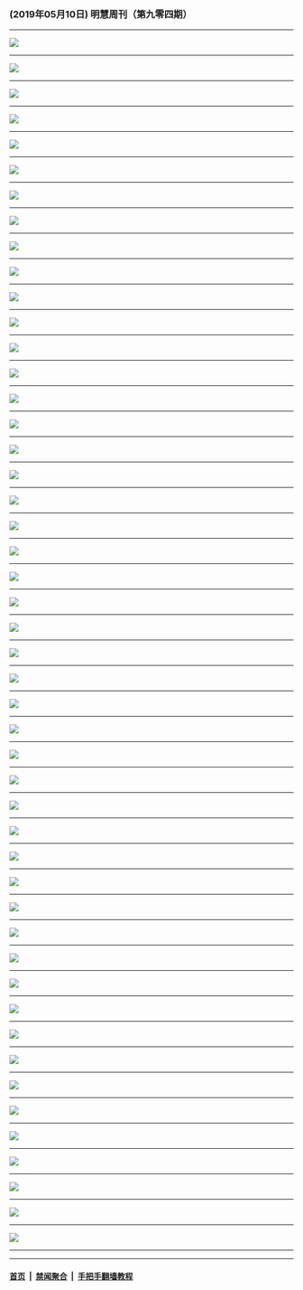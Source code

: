### (2019年05月10日) 明慧周刊（第九零四期） 

---

<img src="http://qikan.minghui.org/mhqkpage/qikanimage/2019/05/10/mhweekly904_read-online1.png"/><hr/>
<img src="http://qikan.minghui.org/mhqkpage/qikanimage/2019/05/10/mhweekly904_read-online2.png"/><hr/>
<img src="http://qikan.minghui.org/mhqkpage/qikanimage/2019/05/10/mhweekly904_read-online3.png"/><hr/>
<img src="http://qikan.minghui.org/mhqkpage/qikanimage/2019/05/10/mhweekly904_read-online4.png"/><hr/>
<img src="http://qikan.minghui.org/mhqkpage/qikanimage/2019/05/10/mhweekly904_read-online5.png"/><hr/>
<img src="http://qikan.minghui.org/mhqkpage/qikanimage/2019/05/10/mhweekly904_read-online6.png"/><hr/>
<img src="http://qikan.minghui.org/mhqkpage/qikanimage/2019/05/10/mhweekly904_read-online7.png"/><hr/>
<img src="http://qikan.minghui.org/mhqkpage/qikanimage/2019/05/10/mhweekly904_read-online8.png"/><hr/>
<img src="http://qikan.minghui.org/mhqkpage/qikanimage/2019/05/10/mhweekly904_read-online9.png"/><hr/>
<img src="http://qikan.minghui.org/mhqkpage/qikanimage/2019/05/10/mhweekly904_read-online10.png"/><hr/>
<img src="http://qikan.minghui.org/mhqkpage/qikanimage/2019/05/10/mhweekly904_read-online11.png"/><hr/>
<img src="http://qikan.minghui.org/mhqkpage/qikanimage/2019/05/10/mhweekly904_read-online12.png"/><hr/>
<img src="http://qikan.minghui.org/mhqkpage/qikanimage/2019/05/10/mhweekly904_read-online13.png"/><hr/>
<img src="http://qikan.minghui.org/mhqkpage/qikanimage/2019/05/10/mhweekly904_read-online14.png"/><hr/>
<img src="http://qikan.minghui.org/mhqkpage/qikanimage/2019/05/10/mhweekly904_read-online15.png"/><hr/>
<img src="http://qikan.minghui.org/mhqkpage/qikanimage/2019/05/10/mhweekly904_read-online16.png"/><hr/>
<img src="http://qikan.minghui.org/mhqkpage/qikanimage/2019/05/10/mhweekly904_read-online17.png"/><hr/>
<img src="http://qikan.minghui.org/mhqkpage/qikanimage/2019/05/10/mhweekly904_read-online18.png"/><hr/>
<img src="http://qikan.minghui.org/mhqkpage/qikanimage/2019/05/10/mhweekly904_read-online19.png"/><hr/>
<img src="http://qikan.minghui.org/mhqkpage/qikanimage/2019/05/10/mhweekly904_read-online20.png"/><hr/>
<img src="http://qikan.minghui.org/mhqkpage/qikanimage/2019/05/10/mhweekly904_read-online21.png"/><hr/>
<img src="http://qikan.minghui.org/mhqkpage/qikanimage/2019/05/10/mhweekly904_read-online22.png"/><hr/>
<img src="http://qikan.minghui.org/mhqkpage/qikanimage/2019/05/10/mhweekly904_read-online23.png"/><hr/>
<img src="http://qikan.minghui.org/mhqkpage/qikanimage/2019/05/10/mhweekly904_read-online24.png"/><hr/>
<img src="http://qikan.minghui.org/mhqkpage/qikanimage/2019/05/10/mhweekly904_read-online25.png"/><hr/>
<img src="http://qikan.minghui.org/mhqkpage/qikanimage/2019/05/10/mhweekly904_read-online26.png"/><hr/>
<img src="http://qikan.minghui.org/mhqkpage/qikanimage/2019/05/10/mhweekly904_read-online27.png"/><hr/>
<img src="http://qikan.minghui.org/mhqkpage/qikanimage/2019/05/10/mhweekly904_read-online28.png"/><hr/>
<img src="http://qikan.minghui.org/mhqkpage/qikanimage/2019/05/10/mhweekly904_read-online29.png"/><hr/>
<img src="http://qikan.minghui.org/mhqkpage/qikanimage/2019/05/10/mhweekly904_read-online30.png"/><hr/>
<img src="http://qikan.minghui.org/mhqkpage/qikanimage/2019/05/10/mhweekly904_read-online31.png"/><hr/>
<img src="http://qikan.minghui.org/mhqkpage/qikanimage/2019/05/10/mhweekly904_read-online32.png"/><hr/>
<img src="http://qikan.minghui.org/mhqkpage/qikanimage/2019/05/10/mhweekly904_read-online33.png"/><hr/>
<img src="http://qikan.minghui.org/mhqkpage/qikanimage/2019/05/10/mhweekly904_read-online34.png"/><hr/>
<img src="http://qikan.minghui.org/mhqkpage/qikanimage/2019/05/10/mhweekly904_read-online35.png"/><hr/>
<img src="http://qikan.minghui.org/mhqkpage/qikanimage/2019/05/10/mhweekly904_read-online36.png"/><hr/>
<img src="http://qikan.minghui.org/mhqkpage/qikanimage/2019/05/10/mhweekly904_read-online37.png"/><hr/>
<img src="http://qikan.minghui.org/mhqkpage/qikanimage/2019/05/10/mhweekly904_read-online38.png"/><hr/>
<img src="http://qikan.minghui.org/mhqkpage/qikanimage/2019/05/10/mhweekly904_read-online39.png"/><hr/>
<img src="http://qikan.minghui.org/mhqkpage/qikanimage/2019/05/10/mhweekly904_read-online40.png"/><hr/>
<img src="http://qikan.minghui.org/mhqkpage/qikanimage/2019/05/10/mhweekly904_read-online41.png"/><hr/>
<img src="http://qikan.minghui.org/mhqkpage/qikanimage/2019/05/10/mhweekly904_read-online42.png"/><hr/>
<img src="http://qikan.minghui.org/mhqkpage/qikanimage/2019/05/10/mhweekly904_read-online43.png"/><hr/>
<img src="http://qikan.minghui.org/mhqkpage/qikanimage/2019/05/10/mhweekly904_read-online44.png"/><hr/>
<img src="http://qikan.minghui.org/mhqkpage/qikanimage/2019/05/10/mhweekly904_read-online45.png"/><hr/>
<img src="http://qikan.minghui.org/mhqkpage/qikanimage/2019/05/10/mhweekly904_read-online46.png"/><hr/>
<img src="http://qikan.minghui.org/mhqkpage/qikanimage/2019/05/10/mhweekly904_read-online47.png"/><hr/>
<img src="http://qikan.minghui.org/mhqkpage/qikanimage/2019/05/10/mhweekly904_read-online48.png"/><hr/>


---

#### [首页](../../../..) &nbsp;|&nbsp; [禁闻聚合](https://github.com/gfw-breaker/banned-news) &nbsp;|&nbsp; [手把手翻墙教程](https://github.com/gfw-breaker/guides) 